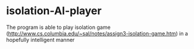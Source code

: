isolation-AI-player
===================

The program is able to play isolation game (http://www.cs.columbia.edu/~sal/notes/assign3-isolation-game.htm) in a hopefully intelligent manner 